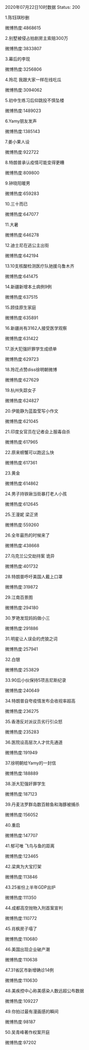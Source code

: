 2020年07月22日10时数据
Status: 200

1.陈钰琪秒删

微博热度:4868615

2.别墅被侵占拍剧房主索赔300万

微博热度:3833807

3.幕后的李现

微博热度:3256806

4.玲花 我跟大家一样在线吃瓜

微博热度:3094062

5.初中生练习后仰跳投不慎坠楼

微博热度:1489023

6.Yamy朋友发声

微博热度:1385143

7.姜小果人设

微博热度:922722

8.特朗普承认疫情可能变得更糟

微博热度:809800

9.钟晓阳暖男

微博热度:659283

10.三十而已

微博热度:647077

11.大暑

微博热度:646278

12.迪士尼在逃公主出街

微博热度:642194

13.10支核酸检测医疗队驰援乌鲁木齐

微博热度:641475

14.新疆新增本土病例9例

微博热度:637515

15.顾佳原生家庭

微博热度:635891

16.新疆尚有3162人接受医学观察

微博热度:631422

17.浙大犯强奸罪学生成绩单

微博热度:629723

18.玲花点赞diss徐明朝微博

微博热度:627629

19.杭州失踪女子

微博热度:624827

20.伊能静为蓝盈莹写小作文

微博热度:621045

21.印度女官员在记者会上服毒自杀

微博热度:617965

22.原来螃蟹可以跑这么快

微博热度:617361

23.黄金

微博热度:614862

24.男子持铁锹当街暴打老人小孩

微博热度:612645

25.王漫妮 梁正贤

微博热度:559260

26.全年最热的时候来了

微博热度:438668

27.乌克兰公交劫持案 诡异

微博热度:401732

28.特朗普呼吁美国人戴上口罩

微博热度:319872

29.江南百景图

微博热度:294180

30.罗艳发现妈妈做小三

微博热度:291886

31.明星让人误会的虎狼之词

微博热度:257941

32.白银

微博热度:253829

33.90后小伙保持5项吉尼斯纪录

微博热度:240649

34.特朗普自夸疫情发布会收视率超高

微博热度:236275

35.香港反对派议员劣行引众怒

微博热度:235283

36.医院设高层次人才优先通道

微博热度:191949

37.徐明朝给Yamy的一封信

微博热度:188889

38.浙大犯强奸罪学生

微博热度:187123

39.丹麦法罗群岛数百鲸鱼和海豚被捕杀

微博热度:156052

40.重启

微博热度:147707

41.郁可唯 飞鸟与鱼的距离

微博热度:123465

42.梁爽为大宝打架

微博热度:113846

43.25省份上半年GDP出炉

微博热度:111350

44.成都高空抛物入刑首案宣判

微博热度:110772

45.肖枫房子塌了

微博热度:110680

46.美国出现企业破产潮

微博热度:110638

47.31省区市新增确诊14例

微博热度:110630

48.美疾控中心称美感染人数远超公布数据

微博热度:109227

49.你拍过最有漫画感的瞬间

微博热度:98187

50.吴青峰著作权案开庭

微博热度:97202

